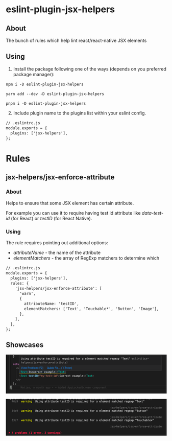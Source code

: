 # eslint-plugin-jsx-helpers

## About

The bunch of rules which help lint react/react-native JSX elements

## Using

1. Install the package following one of the ways (depends on you preferred package manager):

```
npm i -D eslint-plugin-jsx-helpers
```

```
yarn add --dev -D eslint-plugin-jsx-helpers
```

```
pnpm i -D eslint-plugin-jsx-helpers
```

2. Include plugin name to the plugins list within your eslint config.

```
// .eslintrc.js
module.exports = {
  plugins: ['jsx-helpers'],
};
```

# Rules

## jsx-helpers/jsx-enforce-attribute

### About

Helps to ensure that some JSX element has certain attribute.

For example you can use it to require having test id attribute like _data-test-id_ (for React) or _testID_ (for React Native).

### Using

The rule requires pointing out additional options:

- _attributeName_ - the name of the attribute
- _elementMatchers_ - the array of RegExp matchers to determine which

```
// .eslintrc.js
module.exports = {
  plugins: ['jsx-helpers'],
  rules: {
    'jsx-helpers/jsx-enforce-attribute': [
      'warn',
      {
        attributeName: 'testID',
        elementMatchers: ['Text', 'Touchable*', 'Button', 'Image'],
      },
    ],
  },
};
```

## Showcases

![rule-popup](./docs/jsx-enforce-attribute-rule-popup.png)

![cli-report](./docs/jsx-enforce-attribute-cli-report.png)
